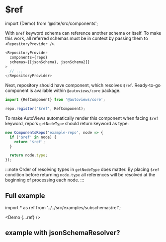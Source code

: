 # $ref

import {Demo} from '@site/src/components';

With `$ref` keyword schema can reference another schema or itself.
To make this work, all referred schemas must be in context by passing them to `<RepositoryProvider />`.

```js
<RepositoryProvider
  components={repo}
  schemas={[jsonSchema1, jsonSchema2]}
>
  // ...
</RepositoryProvider>
```

Next, repository should have component, which resolves `$ref`. Ready-to-go component is available within `@autoviews/core` package.

```js
import {RefComponent} from '@autoviews/core';

repo.register('$ref', RefComponent);
```

To make AutoViews automatically render this component when facing `$ref` keyword, repo's `getNodeType` should return keyword as type:

```js
new ComponentsRepo('example-repo', node => {
  if ('$ref' in node) {
    return '$ref';
  }

  return node.type;
});
```

:::note
Order of resolving types in `getNodeType` does matter. By placing `$ref` condition before returning `node.type` all references will be resolved at the beginning of processing each node.
:::

## Full example

import \* as ref from '../../src/examples/subschemas/ref';

<Demo {...ref} />

## example with jsonSchemaResolver?
